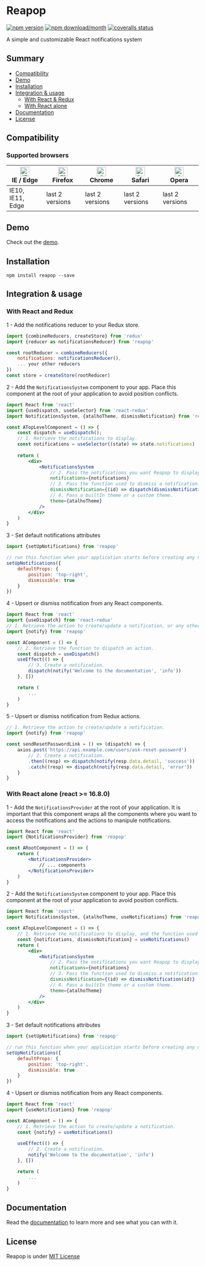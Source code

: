 # Reapop
[![npm version](https://img.shields.io/npm/v/reapop.svg?style=flat-square)](https://www.npmjs.com/package/reapop) [![npm download/month](https://img.shields.io/npm/dm/reapop.svg?style=flat-square)](https://www.npmjs.com/package/reapop) [![coveralls status](https://img.shields.io/codecov/c/gh/LouisBarranqueiro/reapop?style=flat-square&token=U4UGNWVI0Q)](https://codecov.io/gh/LouisBarranqueiro/reapop)

A simple and customizable React notifications system

## Summary

* [Compatibility](#compatibility)
* [Demo](#demo)
* [Installation](#installation)
* [Integration & usage](#integration--usage)
    * [With React & Redux](#with-react-and-redux)
    * [With React alone](#with-react-alone-react--1680)
* [Documentation](#documentation)
* [License](#license)

## Compatibility

### Supported browsers

| [<img src="https://raw.githubusercontent.com/alrra/browser-logos/master/src/edge/edge_48x48.png" alt="IE / Edge" width="24px" height="24px" />](http://godban.github.io/browsers-support-badges/)</br>IE / Edge | [<img src="https://raw.githubusercontent.com/alrra/browser-logos/master/src/firefox/firefox_48x48.png" alt="Firefox" width="24px" height="24px" />](http://godban.github.io/browsers-support-badges/)</br>Firefox | [<img src="https://raw.githubusercontent.com/alrra/browser-logos/master/src/chrome/chrome_48x48.png" alt="Chrome" width="24px" height="24px" />](http://godban.github.io/browsers-support-badges/)</br>Chrome | [<img src="https://raw.githubusercontent.com/alrra/browser-logos/master/src/safari/safari_48x48.png" alt="Safari" width="24px" height="24px" />](http://godban.github.io/browsers-support-badges/)</br>Safari | [<img src="https://raw.githubusercontent.com/alrra/browser-logos/master/src/opera/opera_48x48.png" alt="Opera" width="24px" height="24px" />](http://godban.github.io/browsers-support-badges/)</br>Opera |
| --------- | --------- | --------- | --------- | --------- |
| IE10, IE11, Edge| last 2 versions| last 2 versions| last 2 versions| last 2 versions

## Demo

Check out the [demo](https://louisbarranqueiro.github.io/reapop/).

## Installation

```
npm install reapop --save
```

## Integration & usage

### With React and Redux

1 - Add the notifications reducer to your Redux store.

``` js
import {combineReducers, createStore} from 'redux'
import {reducer as notificationsReducer} from 'reapop'

const rootReducer = combineReducers({
    notifications: notificationsReducer(),
    ... your other reducers
})
const store = createStore(rootReducer)
```


2 - Add the `NotificationsSystem` component to your app. Place this component at the root of your application to avoid position conflicts.

``` jsx
import React from 'react'
import {useDispatch, useSelector} from 'react-redux'
import NotificationsSystem, {atalhoTheme, dismissNotification} from 'reapop'

const ATopLevelComponent = () => {
    const dispatch = useDispatch();
    // 1. Retrieve the notifications to display.
    const notifications = useSelector((state) => state.notifications)
    
    return (
        <div>
            <NotificationsSystem
                // 2. Pass the notifications you want Reapop to display.
                notifications={notifications}
                // 3. Pass the function used to dismiss a notification.
                dismissNotification={(id) => dispatch(dismissNotification(id))}
                // 4. Pass a builtIn theme or a custom theme.
                theme={atalhoTheme}
            />
        </div>
    )
}
```

3 - Set default notifications attributes

``` js
import {setUpNotifications} from 'reapop'

// run this function when your application starts before creating any notifications
setUpNotifications({
    defaultProps: {
        position: 'top-right',
        dismissible: true
    } 
})
```

4 - Upsert or dismiss notification from any React components.

``` jsx
import React from 'react'
import {useDispatch} from 'react-redux'
// 1. Retrieve the action to create/update a notification, or any other actions.
import {notify} from 'reapop'

const AComponent = () => {
    // 2. Retrieve the function to dispatch an action.
    const dispatch = useDispatch() 
    useEffect(() => {
        // 3. Create a notification.
        dispatch(notify('Welcome to the documentation', 'info'))
    }, [])

    return (
        ...
    )
}
```

5 - Upsert or dismiss notification from Redux actions.

``` js
// 1. Retrieve the action to create/update a notification.
import {notify} from 'reapop'

const sendResetPasswordLink = () => (dispatch) => {
    axios.post('https://api.example.com/users/ask-reset-password')
        // 2. Create a notification.
        .then((resp) => dispatch(notify(resp.data.detail, 'success'))
        .catch((resp) => dispatch(notify(resp.data.detail, 'error'))
    }
}
```

### With React alone (react >= 16.8.0)

1 - Add the `NotificationsProvider` at the root of your application. 
It is important that this component wraps all the components 
where you want to access the notifications and the actions to manipule notifications.

``` jsx
import React from 'react'
import {NotificationsProvider} from 'reapop'

const ARootComponent = () => {
    return (
        <NotificationsProvider>
            // ... components
        </NotificationsProvider>
    )
}
```


2 - Add the `NotificationsSystem` component to your app. Place this component at the root of your application to avoid position conflicts.

``` jsx
import React from 'react'
import NotificationsSystem, {atalhoTheme, useNotifications} from 'reapop'

const ATopLevelComponent = () => {
    // 1. Retrieve the notifications to display, and the function used to dismiss a notification.
    const {notifications, dismissNotification} = useNotifications()
    return (
        <div>
            <NotificationsSystem
                // 2. Pass the notifications you want Reapop to display.
                notifications={notifications}
                // 3. Pass the function used to dismiss a notification.
                dismissNotification={(id) => dismissNotification(id)}
                // 4. Pass a builtIn theme or a custom theme.
                theme={atalhoTheme}
            />
        </div>
    )
}
```

3 - Set default notifications attributes

``` js
import {setUpNotifications} from 'reapop'

// run this function when your application starts before creating any notifications
setUpNotifications({
    defaultProps: {
        position: 'top-right',
        dismissible: true
    } 
})
```

4 - Upsert or dismiss notification from any React components.

``` jsx
import React from 'react'
import {useNotifications} from 'reapop'

const AComponent = () => {
    // 1. Retrieve the action to create/update a notification.
    const {notify} = useNotifications()
    
    useEffect(() => {
        // 2. Create a notification.
        notify('Welcome to the documentation', 'info')
    }, [])

    return (
        ...
    )
}
```

## Documentation

Read the [documentation](https://github.com/LouisBarranqueiro/reapop/blob/master/DOCUMENTATION.md) to learn more and see what you can with it.

## License

Reapop is under [MIT License](https://github.com/LouisBarranqueiro/reapop/blob/master/LICENSE)
